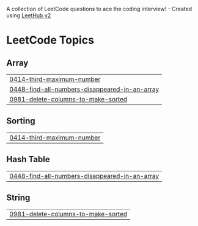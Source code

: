 A collection of LeetCode questions to ace the coding interview! - Created using [LeetHub v2](https://github.com/arunbhardwaj/LeetHub-2.0)
<!---LeetCode Topics Start-->
# LeetCode Topics
## Array
|  |
| ------- |
| [0414-third-maximum-number](https://github.com/Lijashree/Leetcode-sol/tree/master/0414-third-maximum-number) |
| [0448-find-all-numbers-disappeared-in-an-array](https://github.com/Lijashree/Leetcode-sol/tree/master/0448-find-all-numbers-disappeared-in-an-array) |
| [0981-delete-columns-to-make-sorted](https://github.com/Lijashree/Leetcode-sol/tree/master/0981-delete-columns-to-make-sorted) |
## Sorting
|  |
| ------- |
| [0414-third-maximum-number](https://github.com/Lijashree/Leetcode-sol/tree/master/0414-third-maximum-number) |
## Hash Table
|  |
| ------- |
| [0448-find-all-numbers-disappeared-in-an-array](https://github.com/Lijashree/Leetcode-sol/tree/master/0448-find-all-numbers-disappeared-in-an-array) |
## String
|  |
| ------- |
| [0981-delete-columns-to-make-sorted](https://github.com/Lijashree/Leetcode-sol/tree/master/0981-delete-columns-to-make-sorted) |
<!---LeetCode Topics End-->